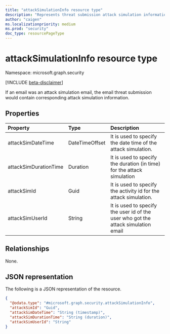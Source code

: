 ```yaml
---
title: "attackSimulationInfo resource type"
description: "Represents threat submission attack simulation information"
author: "caigen"
ms.localizationpriority: medium
ms.prod: "security"
doc_type: resourcePageType
---
```


# attackSimulationInfo resource type

Namespace: microsoft.graph.security

[!INCLUDE [beta-disclaimer](../../includes/beta-disclaimer.md)]

If an email was an attack simulation email, the email threat submission would contain corresponding attack simulation information.

## Properties
| Property              | Type           | Description                          |
|:----------------------|:---------------|:-------------------------------------|
| attackSimDateTime     | DateTimeOffset | It is used to specify the date time of the attack simulation.   |
| attackSimDurationTime | Duration       | It is used to specify the duration (in time) for the attack simulation  |
| attackSimId           | Guid           |It is used to specify the activity id for the attack simulation. |
| attackSimUserId       | String         | It is used to specify the user id of the user who got the attack simulation email   |

## Relationships
None.

## JSON representation
The following is a JSON representation of the resource.
<!-- {
  "blockType": "resource",
  "@odata.type": "microsoft.graph.security.attackSimulationInfo"
}
-->
``` json
{
  "@odata.type": "#microsoft.graph.security.attackSimulationInfo",
  "attackSimId": "Guid",
  "attackSimDateTime": "String (timestamp)",
  "attackSimDurationTime": "String (duration)",
  "attackSimUserId": "String"
}
```

